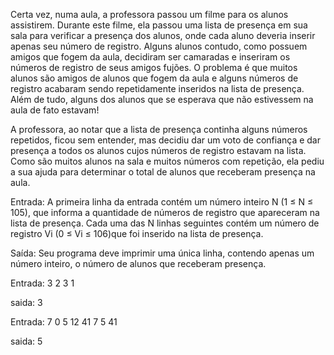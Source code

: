 

Certa vez, numa aula, a professora passou um filme para os alunos assistirem. Durante este filme, ela passou uma lista de presença em sua sala para verificar a presença dos alunos, onde cada aluno deveria inserir apenas seu número de registro. Alguns alunos contudo, como possuem amigos que fogem da aula, decidiram ser camaradas e inseriram os números de registro de seus amigos fujões. O problema é que muitos alunos são amigos de alunos que fogem da aula e alguns números de registro acabaram sendo repetidamente inseridos na lista de presença. Além de tudo, alguns dos alunos que se esperava que não estivessem na aula de fato estavam!

A professora, ao notar que a lista de presença continha alguns números repetidos, ficou sem entender, mas decidiu dar um voto de confiança e dar presença a todos os alunos cujos números de registro estavam na lista. Como são muitos alunos na sala e muitos números com repetição, ela pediu a sua ajuda para determinar o total de alunos que receberam presença na aula.

Entrada:
A primeira linha da entrada contém um número inteiro N (1 ≤ N ≤ 105), que informa a quantidade de números de registro que apareceram na lista de presença. Cada uma das N linhas seguintes contém um número de registro Vi (0 ≤ Vi ≤ 106)que foi inserido na lista de presença.

Saída:
Seu programa deve imprimir uma única linha, contendo apenas um número inteiro, o número de alunos que receberam presença.


Entrada:
3
2
3
1

saida:
3

Entrada:
7
0
5
12
41
7
5
41

saida:
5